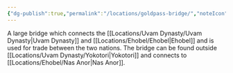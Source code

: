 ```yaml
---
{"dg-publish":true,"permalink":"/locations/goldpass-bridge/","noteIcon":"","created":"2024-08-17T20:03:32.002+01:00","updated":"2024-12-13T17:45:57.514+00:00"}
---
```


A large bridge which connects the [[Locations/Uvam Dynasty/Uvam Dynasty\|Uvam Dynasty]] and [[Locations/Ehobel/Ehobel\|Ehobel]] and is used for trade between the two nations. The bridge can be found outside [[Locations/Uvam Dynasty/Yokotori\|Yokotori]] and connects to [[Locations/Ehobel/Nas Anor\|Nas Anor]].
